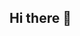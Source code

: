 ## Hi there 👋

<!--
**Malinp788/Malinp788** is a ✨ _special_ ✨ repository because its `README.md` (this file) appears on your GitHub profile.

- 🔥 My name is Monika | Web3 Fanatic & Validation Maniac
- I live and breathe running nodes, validating networks, and building the infrastructure of the future.

- 💪 My Expertise:
- 🤑 Validation Maniac: Running nodes in Cosmos SDK, EVM, Polkadot, and other blockchain “beasts”👻 ⚡Testnet/mainnet participation early node runner for 50+
- 👌 Providing secure validation, ~100% uptime and reliability.
- 🧚‍♀️ The RPC/API Sorceress: provide RPC/API solutions for decentralized applications (dApps) mainnets and testnets in 20+ chains.
-   (Ethereum, NEAR, Arbitrum, Cosmos Hub, Celestia etc.)

- 💻Hardware:
- Bare-metal servers + high-performance VDS across EU, USA, Asia data centers link:
- Hetzner ➡️ https://hetzner.com/
- OVH ➡️ https://ca.ovh.com/,
- Gthost ➡️ https://gthost.com/

- ⚡ My Philosophy:
- Blockchain isn't just technology. It's a religion. "If a blockchain isn't decentralized, it's just a database. I make sure nodes are for everyone!"
---
